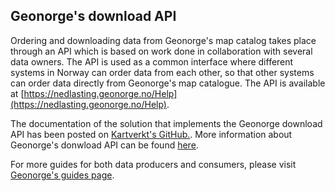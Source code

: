 ## Geonorge's download API


 Ordering and downloading data from Geonorge's map catalog takes place through an API which is based on work done in collaboration with several data owners. The API is used as a common interface where different systems in Norway can order data from each other, so that other systems can order data directly from Geonorge's map catalogue. The API is available at [https://nedlasting.geonorge.no/Help](https://nedlasting.geonorge.no/Help).

The documentation of the solution that implements the Geonorge download API has been posted on [Kartverkt's GitHub.](https://github.com/kartverket/). More information about Geonorge's donwload API can be found [here](https://www.geonorge.no/verktoy/APIer-og-grensesnitt/nedlastingsapiet/).

For more guides for both data producers and consumers, please visit [Geonorge's guides page](https://www.geonorge.no/Geodataarbeid/veiledere/).
